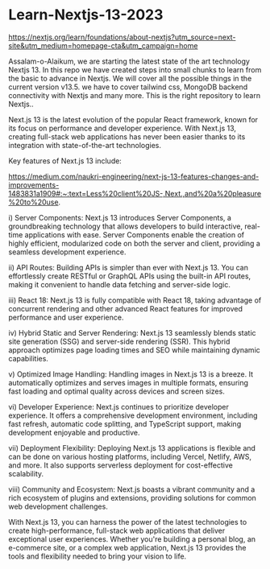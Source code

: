 # Learn-Nextjs-13-2023

https://nextjs.org/learn/foundations/about-nextjs?utm_source=next-site&utm_medium=homepage-cta&utm_campaign=home

Assalam-o-Alaikum, we are starting the latest state of the art technology Nextjs 13. In this repo we have created steps into small chunks to learn from the basic to advance in Nextjs. We will cover all the possible things in the current version v13.5. we have to cover
tailwind css, MongoDB backend connectivity with Nextjs and many more. This is the right repository to learn Nextjs..

Next.js 13 is the latest evolution of the popular React framework, known for its focus on performance and developer experience. With Next.js 13, creating full-stack web applications has never been easier thanks to its integration with state-of-the-art technologies.

Key features of Next.js 13 include:

https://medium.com/naukri-engineering/next-js-13-features-changes-and-improvements-1483831a1909#:~:text=Less%20client%20JS-,Next.,and%20a%20pleasure%20to%20use.

i) Server Components: Next.js 13 introduces Server Components, a groundbreaking technology that allows developers to build interactive, real-time applications with ease. Server Components enable the creation of highly efficient, modularized code on both the server and client, providing a seamless development experience.

ii) API Routes: Building APIs is simpler than ever with Next.js 13. You can effortlessly create RESTful or GraphQL APIs using the built-in API routes, making it convenient to handle data fetching and server-side logic.

iii) React 18: Next.js 13 is fully compatible with React 18, taking advantage of concurrent rendering and other advanced React features for improved performance and user experience.

iv) Hybrid Static and Server Rendering: Next.js 13 seamlessly blends static site generation (SSG) and server-side rendering (SSR). This hybrid approach optimizes page loading times and SEO while maintaining dynamic capabilities.

v) Optimized Image Handling: Handling images in Next.js 13 is a breeze. It automatically optimizes and serves images in multiple formats, ensuring fast loading and optimal quality across devices and screen sizes.

vi) Developer Experience: Next.js continues to prioritize developer experience. It offers a comprehensive development environment, including fast refresh, automatic code splitting, and TypeScript support, making development enjoyable and productive.

vii) Deployment Flexibility: Deploying Next.js 13 applications is flexible and can be done on various hosting platforms, including Vercel, Netlify, AWS, and more. It also supports serverless deployment for cost-effective scalability.

viii) Community and Ecosystem: Next.js boasts a vibrant community and a rich ecosystem of plugins and extensions, providing solutions for common web development challenges.

With Next.js 13, you can harness the power of the latest technologies to create high-performance, full-stack web applications that deliver exceptional user experiences. Whether you're building a personal blog, an e-commerce site, or a complex web application, Next.js 13 provides the tools and flexibility needed to bring your vision to life.
